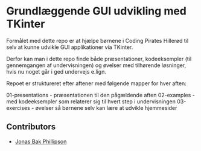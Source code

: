 # Grundlæggende GUI udvikling med TKinter
Formålet med dette repo er at hjælpe børnene i Coding Pirates Hillerød til selv at kunne udvikle GUI applikationer via TKinter.

Derfor kan man i dette repo finde både præsentationer, kodeeksempler (til gennemgangen af undervisningen) og øvelser med tilhørende løsninger, hvis nu noget går i ged undervejs e.lign.

Repoet er struktureret efter aftener med følgende mapper for hver aften:

01-presentations - præsentationen til den pågældende aften
02-examples - med kodeeksempler som relaterer sig til hvert step i undervisningen
03-exercises - øvelser så børnene selv kan lære at udvikle hjemmesider

## Contributors
* [Jonas Bak Phillipson](https://github.com/jbakchr)
